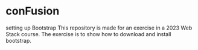 # conFusion
setting up Bootstrap
This repository is made for an exercise in a 2023 Web Stack course. The exercise is to show how to download and install bootstrap. 
